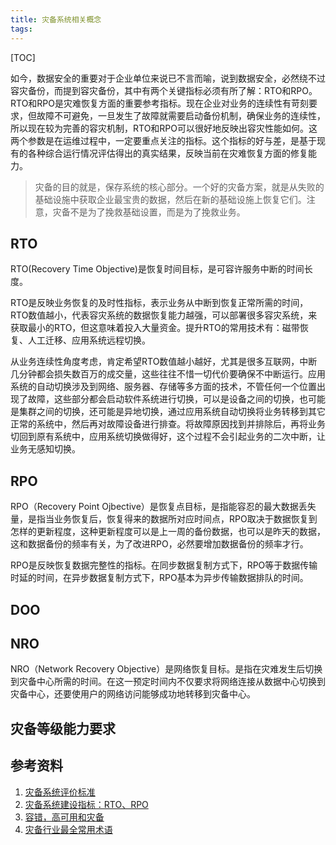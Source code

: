 ```yaml
---
title: 灾备系统相关概念
tags:
---
```


[TOC]

如今，数据安全的重要对于企业单位来说已不言而喻，说到数据安全，必然绕不过容灾备份，而提到容灾备份，其中有两个关键指标必须有所了解：RTO和RPO。RTO和RPO是灾难恢复方面的重要参考指标。现在企业对业务的连续性有苛刻要求，但故障不可避免，一旦发生了故障就需要启动备份机制，确保业务的连续性，所以现在较为完善的容灾机制，RTO和RPO可以很好地反映出容灾性能如何。这两个参数是在运维过程中，一定要重点关注的指标。这个指标的好与差，是基于现有的各种综合运行情况评估得出的真实结果，反映当前在灾难恢复方面的修复能力。

> 灾备的目的就是，保存系统的核心部分。一个好的灾备方案，就是从失败的基础设施中获取企业最宝贵的数据，然后在新的基础设施上恢复它们。注意，灾备不是为了挽救基础设置，而是为了挽救业务。

## RTO

RTO(Recovery Time Objective)是恢复时间目标，是可容许服务中断的时间长度。

RTO是反映业务恢复的及时性指标，表示业务从中断到恢复正常所需的时间，RTO数值越小，代表容灾系统的数据恢复能力越强，可以部署很多容灾系统，来获取最小的RTO，但这意味着投入大量资金。提升RTO的常用技术有：磁带恢复、人工迁移、应用系统远程切换。

从业务连续性角度考虑，肯定希望RTO数值越小越好，尤其是很多互联网，中断几分钟都会损失数百万的成交量，这些往往不惜一切代价要确保不中断运行。应用系统的自动切换涉及到网络、服务器、存储等多方面的技术，不管任何一个位置出现了故障，这些部分都会启动软件系统进行切换，可以是设备之间的切换，也可能是集群之间的切换，还可能是异地切换，通过应用系统自动切换将业务转移到其它正常的系统中，然后再对故障设备进行排查。将故障原因找到并排除后，再将业务切回到原有系统中，应用系统切换做得好，这个过程不会引起业务的二次中断，让业务无感知切换。

## RPO

RPO（Recovery Point Ojbective）是恢复点目标，是指能容忍的最大数据丢失量，是指当业务恢复后，恢复得来的数据所对应时间点，RPO取决于数据恢复到怎样的更新程度，这种更新程度可以是上一周的备份数据，也可以是昨天的数据，这和数据备份的频率有关，为了改进RPO，必然要增加数据备份的频率才行。

RPO是反映恢复数据完整性的指标。在同步数据复制方式下，RPO等于数据传输时延的时间，在异步数据复制方式下，RPO基本为异步传输数据排队的时间。

## DOO

## NRO

NRO（Network Recovery Objective）是网络恢复目标。是指在灾难发生后切换到灾备中心所需的时间。在这一预定时间内不仅要求将网络连接从数据中心切换到灾备中心，还要使用户的网络访问能够成功地转移到灾备中心。

## 灾备等级能力要求



## 参考资料

1. [灾备系统评价标准](http://www.talkwithtrend.com/Article/32186)
2. [灾备系统建设指标：RTO、RPO](https://blog.csdn.net/weixin_42330461/article/details/80743763)
3. [容错，高可用和灾备](http://www.ruanyifeng.com/blog/2019/11/fault-tolerance.html)
4. [灾备行业最全常用术语](https://www.sohu.com/a/161177892_737713)